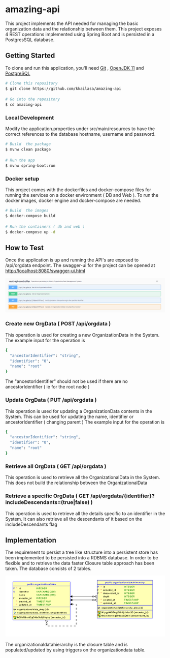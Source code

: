 # amazing-api
This project implements the API needed for managing the basic organization data and the relationship between them. This project exposes 4 REST operations implemented using Spring Boot and is persisted in a PostgresSQL database.

## Getting Started

To clone and run this application, you'll need [Git](https://git-scm.com) , [OpenJDK 11](https://openjdk.java.net/projects/jdk/11/) and [PostgreSQL](https://www.postgresql.org/) 

```bash
# Clone this repository
$ git clone https://github.com/kkailasa/amazing-api

# Go into the repository
$ cd amazing-api
```
### Local Development
Modify the application.properties under src/main/resources to have the correct references to the database hostname, username and password.

```bash
# Build  the package
$ mvnw clean package

# Run the app
$ mvnw spring-boot:run
```
### Docker setup
This project comes with the dockerfiles and docker-compose files for running the services on a docker environment ( DB and Web ). To run the docker images, docker engine and docker-compose are needed.

```bash
# Build  the images
$ docker-compose build

# Run the containers ( db and web )
$ docker-compose up -d
```

## How to Test

Once the application is up and running the API's are exposed to /api/orgdata endpoint. The swagger-ui for the project can be opened at 
[http://localhost:8080/swagger-ui.html](http://localhost:8080/swagger-ui.html)

<p align="left">
  <img src="./img/operations-overview.png" alt="Overview" width="650">
</p>

### Create new OrgData ( POST /api/orgdata )

This operation is used for creating a new OrganizationData in the System. 
The example input for the operation is 

```bash
{
  "ancestorIdentifier": "string",
  "identifier": "0",
  "name": "root"
}
```

The "ancestorIdentifier" should not be used if there are no ancestorIdentifier ( ie for the root node )

### Update OrgData ( PUT /api/orgdata )

This operation is used for updating  a OrganizationData contents in the System.
This can be used for updating the name, identifier or ancestorIdentifier ( changing parent ) 
The example input for the operation is 

```bash
{
  "ancestorIdentifier": "string",
  "identifier": "0",
  "name": "root"
}
```

### Retrieve all  OrgData ( GET /api/orgdata )

This operation is used to retrieve all the OrganizationalData in the System.
This does not build the relationship between the OrganizationalData 
 
### Retrieve a specific OrgData ( GET /api/orgdata/{identifier}?includeDescendants=(true|false) )

This operation is used to retrieve all the details specific to an identifier in the System. It can also retrieve all the descendants of it based on the includeDescendants flag

## Implementation

The requirement to persist a tree like structure into a persistent store has been implemented to be persisted into a RDBMS database. In order to be flexible and to retrieve the data faster Closure table approach has been taken. The database consists of 2 tables. 

<p align="left">
  <img src="./img/ER.png" alt="ER" width="650">
</p>

The organizationaldatahierarchy is the closure table and is populated/updated by using triggers on the organizationdata table.


